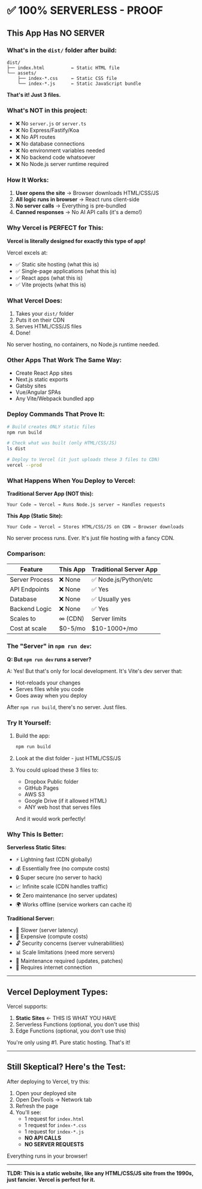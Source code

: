 # ✅ 100% SERVERLESS - PROOF

## This App Has NO SERVER

### What's in the `dist/` folder after build:
```
dist/
├── index.html          ← Static HTML file
└── assets/
    ├── index-*.css     ← Static CSS file
    └── index-*.js      ← Static JavaScript bundle
```

**That's it! Just 3 files.**

### What's NOT in this project:
- ❌ No `server.js` or `server.ts`
- ❌ No Express/Fastify/Koa
- ❌ No API routes
- ❌ No database connections
- ❌ No environment variables needed
- ❌ No backend code whatsoever
- ❌ No Node.js server runtime required

### How It Works:
1. **User opens the site** → Browser downloads HTML/CSS/JS
2. **All logic runs in browser** → React runs client-side
3. **No server calls** → Everything is pre-bundled
4. **Canned responses** → No AI API calls (it's a demo!)

### Why Vercel is PERFECT for This:

**Vercel is literally designed for exactly this type of app!**

Vercel excels at:
- ✅ Static site hosting (what this is)
- ✅ Single-page applications (what this is)
- ✅ React apps (what this is)
- ✅ Vite projects (what this is)

### What Vercel Does:
1. Takes your `dist/` folder
2. Puts it on their CDN
3. Serves HTML/CSS/JS files
4. Done!

No server hosting, no containers, no Node.js runtime needed.

### Other Apps That Work The Same Way:
- Create React App sites
- Next.js static exports
- Gatsby sites
- Vue/Angular SPAs
- Any Vite/Webpack bundled app

### Deploy Commands That Prove It:

```bash
# Build creates ONLY static files
npm run build

# Check what was built (only HTML/CSS/JS)
ls dist

# Deploy to Vercel (it just uploads these 3 files to CDN)
vercel --prod
```

### What Happens When You Deploy to Vercel:

**Traditional Server App (NOT this):**
```
Your Code → Vercel → Runs Node.js server → Handles requests
```

**This App (Static Site):**
```
Your Code → Vercel → Stores HTML/CSS/JS on CDN → Browser downloads
```

No server process runs. Ever. It's just file hosting with a fancy CDN.

### Comparison:

| Feature | This App | Traditional Server App |
|---------|----------|----------------------|
| Server Process | ❌ None | ✅ Node.js/Python/etc |
| API Endpoints | ❌ None | ✅ Yes |
| Database | ❌ None | ✅ Usually yes |
| Backend Logic | ❌ None | ✅ Yes |
| Scales to | ∞ (CDN) | Server limits |
| Cost at scale | $0-5/mo | $10-1000+/mo |

### The "Server" in `npm run dev`:

**Q: But `npm run dev` runs a server?**

A: Yes! But that's only for local development. It's Vite's dev server that:
- Hot-reloads your changes
- Serves files while you code
- Goes away when you deploy

After `npm run build`, there's no server. Just files.

### Try It Yourself:

1. Build the app:
   ```bash
   npm run build
   ```

2. Look at the dist folder - just HTML/CSS/JS

3. You could upload these 3 files to:
   - Dropbox Public folder
   - GitHub Pages
   - AWS S3
   - Google Drive (if it allowed HTML)
   - ANY web host that serves files

   And it would work perfectly!

### Why This Is Better:

**Serverless Static Sites:**
- ⚡ Lightning fast (CDN globally)
- 💰 Essentially free (no compute costs)
- 🔒 Super secure (no server to hack)
- 📈 Infinite scale (CDN handles traffic)
- 🛠️ Zero maintenance (no server updates)
- 🌍 Works offline (service workers can cache it)

**Traditional Server:**
- 🐌 Slower (server latency)
- 💸 Expensive (compute costs)
- 🔓 Security concerns (server vulnerabilities)
- 📊 Scale limitations (need more servers)
- 🔧 Maintenance required (updates, patches)
- 📶 Requires internet connection

---

## Vercel Deployment Types:

Vercel supports:
1. **Static Sites** ← THIS IS WHAT YOU HAVE
2. Serverless Functions (optional, you don't use this)
3. Edge Functions (optional, you don't use this)

You're only using #1. Pure static hosting. That's it!

---

## Still Skeptical? Here's the Test:

After deploying to Vercel, try this:
1. Open your deployed site
2. Open DevTools → Network tab
3. Refresh the page
4. You'll see:
   - 1 request for `index.html`
   - 1 request for `index-*.css`
   - 1 request for `index-*.js`
   - **NO API CALLS**
   - **NO SERVER REQUESTS**

Everything runs in your browser!

---

**TLDR: This is a static website, like any HTML/CSS/JS site from the 1990s, just fancier. Vercel is perfect for it.**

